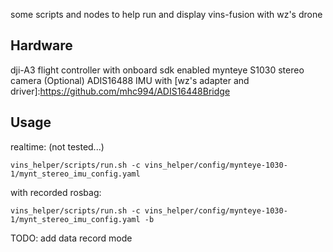 some scripts and nodes to help run and display vins-fusion with wz's drone

## Hardware
dji-A3 flight controller with onboard sdk enabled
mynteye S1030 stereo camera
(Optional) ADIS16488 IMU with [wz's adapter and driver]:https://github.com/mhc994/ADIS16448Bridge 

## Usage
realtime: (not tested...)

```vins_helper/scripts/run.sh -c vins_helper/config/mynteye-1030-1/mynt_stereo_imu_config.yaml ```

with recorded rosbag:

```vins_helper/scripts/run.sh -c vins_helper/config/mynteye-1030-1/mynt_stereo_imu_config.yaml -b```


TODO: add data record mode
